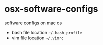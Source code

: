 # osx-software-configs
software configs on mac os 

- bash file location `~/.bash_profile`
- vim file location `~/.vimrc`
